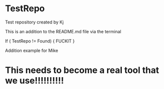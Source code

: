 TestRepo
========

Test repository created by Kj


This is an addition to the README.md file via the terminal

If ( TestRepo != Found)
{ FUCKIT }


Addition example for Mike


This needs to become a real tool that we use!!!!!!!!!!
======================================================
